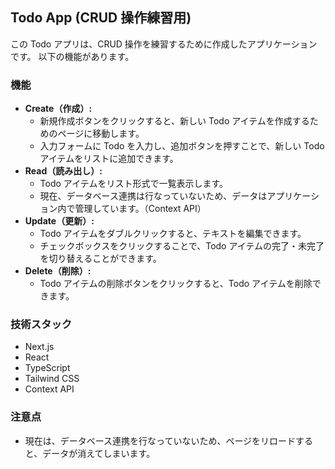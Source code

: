 ## Todo App (CRUD 操作練習用)

この Todo アプリは、CRUD 操作を練習するために作成したアプリケーションです。
以下の機能があります。

### 機能

- **Create（作成）:**
  - 新規作成ボタンをクリックすると、新しい Todo アイテムを作成するためのページに移動します。
  - 入力フォームに Todo を入力し、追加ボタンを押すことで、新しい Todo アイテムをリストに追加できます。
- **Read（読み出し）:**
  - Todo アイテムをリスト形式で一覧表示します。
  - 現在、データベース連携は行なっていないため、データはアプリケーション内で管理しています。（Context API）
- **Update（更新）:**
  - Todo アイテムをダブルクリックすると、テキストを編集できます。
  - チェックボックスをクリックすることで、Todo アイテムの完了・未完了を切り替えることができます。
- **Delete（削除）:**
  - Todo アイテムの削除ボタンをクリックすると、Todo アイテムを削除できます。

### 技術スタック

- Next.js
- React
- TypeScript
- Tailwind CSS
- Context API

### 注意点

- 現在は、データベース連携を行なっていないため、ページをリロードすると、データが消えてしまいます。
